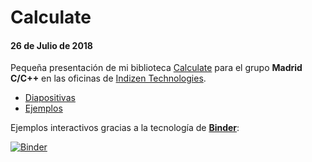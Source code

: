 # Calculate
#### 26 de Julio de 2018

Pequeña presentación de mi biblioteca [Calculate](https://github.com/newlawrence/Calculate) para el grupo **Madrid C/C++** en las oficinas de [Indizen Technologies](https://indizen.com).

* [Diapositivas](calculate.slides.html)
* [Ejemplos](https://mybinder.org/v2/gh/newlawrence/Talks/calculate?filepath=180726_calculate%2Fexamples)

Ejemplos interactivos gracias a la tecnología de [**Binder**](https://mybinder.org):

[![Binder](https://mybinder.org/badge.svg)](https://mybinder.org/v2/gh/newlawrence/Talks/calculate?filepath=180726_calculate%2Fexamples)
